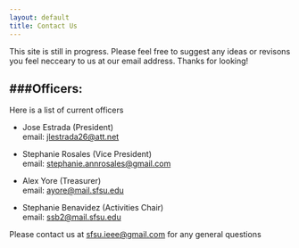 ```yaml
---
layout: default
title: Contact Us
---
```

This site is still in progress. Please feel free to suggest any ideas or revisons you feel necceary to us at our email address. Thanks for looking!

###Officers:
---
Here is a list of current officers

* Jose Estrada (President)  
  email: jlestrada26@att.net

* Stephanie Rosales (Vice President)  
  email: stephanie.annrosales@gmail.com

* Alex Yore (Treasurer)  
  email: ayore@mail.sfsu.edu

* Stephanie Benavidez (Activities Chair)  
  email: ssb2@mail.sfsu.edu

Please contact us at sfsu.ieee@gmail.com for any general questions 
